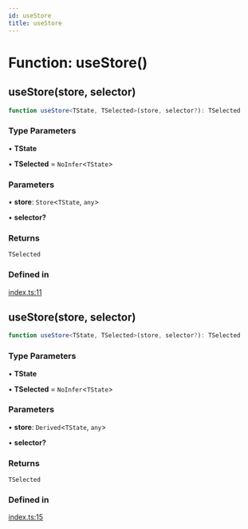 ```yaml
---
id: useStore
title: useStore
---
```


# Function: useStore()

## useStore(store, selector)

```ts
function useStore<TState, TSelected>(store, selector?): TSelected
```

### Type Parameters

• **TState**

• **TSelected** = `NoInfer`\<`TState`\>

### Parameters

• **store**: `Store`\<`TState`, `any`\>

• **selector?**

### Returns

`TSelected`

### Defined in

[index.ts:11](https://github.com/TanStack/store/blob/main/packages/react-store/src/index.ts#L11)

## useStore(store, selector)

```ts
function useStore<TState, TSelected>(store, selector?): TSelected
```

### Type Parameters

• **TState**

• **TSelected** = `NoInfer`\<`TState`\>

### Parameters

• **store**: `Derived`\<`TState`, `any`\>

• **selector?**

### Returns

`TSelected`

### Defined in

[index.ts:15](https://github.com/TanStack/store/blob/main/packages/react-store/src/index.ts#L15)

